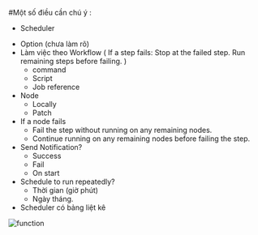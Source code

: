 #Một số điều cần chú ý :

* Scheduler

- Option (chưa làm rõ)
- Làm việc theo Workflow ( If a step fails: Stop at the failed step. Run remaining steps before failing. )
  + command
  + Script
  + Job reference
- Node
  + Locally
  + Patch
- If a node fails
  + Fail the step without running on any remaining nodes.
  + Continue running on any remaining nodes before failing the step.
- Send Notification?
  + Success
  + Fail
  + On start
- Schedule to run repeatedly?
  + Thời gian (giờ phút)
  + Ngày tháng.
- Scheduler có bảng liệt kê 

![function](/image/function)
